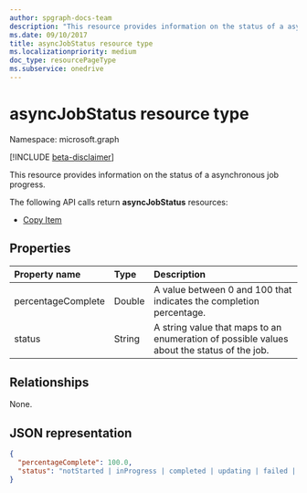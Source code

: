 ```yaml
---
author: spgraph-docs-team
description: "This resource provides information on the status of a asynchronous job progress."
ms.date: 09/10/2017
title: asyncJobStatus resource type
ms.localizationpriority: medium
doc_type: resourcePageType
ms.subservice: onedrive
---
```


# asyncJobStatus resource type

Namespace: microsoft.graph

[!INCLUDE [beta-disclaimer](../../includes/beta-disclaimer.md)]

This resource provides information on the status of a asynchronous job progress.

The following API calls return **asyncJobStatus** resources:

* [Copy Item](../api/driveitem-copy.md)

## Properties

| Property name          | Type   | Description                                                                                |
|:-----------------------|:-------|:-------------------------------------------------------------------------------------------|
| percentageComplete| Double | A value between 0 and 100 that indicates the completion percentage.                          |
| status             | String | A string value that maps to an enumeration of possible values about the status of the job. |

## Relationships
None.

## JSON representation

<!-- { "blockType": "resource", "@type": "microsoft.graph.asyncJobStatus", "@type.aka": "oneDrive.asyncOperationStatus" } -->

```json
{
  "percentageComplete": 100.0,
  "status": "notStarted | inProgress | completed | updating | failed | deletePending | deleteFailed | waiting"
}
```

<!--
{
  "type": "#page.annotation",
  "description": "AsyncJobResource provides details about how to poll for an async completion.",
  "keywords": "async,job status,async status,copy,upload from url",
  "section": "documentation",
  "suppressions": []
}
-->


